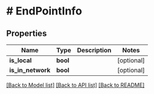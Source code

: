 # # EndPointInfo

## Properties

Name | Type | Description | Notes
------------ | ------------- | ------------- | -------------
**is_local** | **bool** |  | [optional]
**is_in_network** | **bool** |  | [optional]

[[Back to Model list]](../../README.md#models) [[Back to API list]](../../README.md#endpoints) [[Back to README]](../../README.md)
